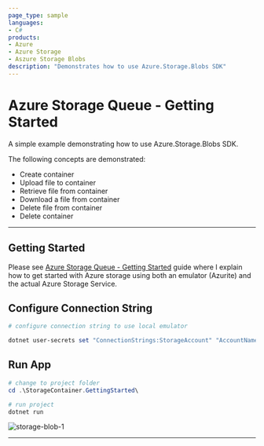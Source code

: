 ```yaml
---
page_type: sample
languages:
- C#
products:
- Azure
- Azure Storage
- Aszure Storage Blobs
description: "Demonstrates how to use Azure.Storage.Blobs SDK"
---
```


# Azure Storage Queue - Getting Started

A simple example demonstrating how to use Azure.Storage.Blobs SDK.

The following concepts are demonstrated:

- Create container
- Upload file to container
- Retrieve file from container
- Download a file from container
- Delete file from container
- Delete container

---

## Getting Started

Please see [Azure Storage Queue - Getting Started] guide where I explain how to get started with Azure storage using both an emulator (Azurite) and the actual Azure Storage Service.

## Configure Connection String

```powershell
# configure connection string to use local emulator

dotnet user-secrets set "ConnectionStrings:StorageAccount" "AccountName=devstoreaccount1;AccountKey=Eby8vdM02xNOcqFlqUwJPLlmEtlCDXJ1OUzFT50uSRZ6IFsuFq2UVErCz4I6tq/K1SZFPTOtr/KBHBeksoGMGw==;DefaultEndpointsProtocol=http;BlobEndpoint=http://127.0.0.1:10000/devstoreaccount1;QueueEndpoint=http://127.0.0.1:10001/devstoreaccount1;TableEndpoint=http://127.0.0.1:10002/devstoreaccount1;"
```

## Run App

```powershell
# change to project folder
cd .\StorageContainer.GettingStarted\

# run project
dotnet run
```

![storage-blob-1](https://user-images.githubusercontent.com/33935506/142062351-37d21cfb-c355-4ba4-a3b9-cc83a5db24af.png)

---

[Azure Storage Queue - Getting Started]: https://github.com/drminnaar/azure-dotnet-examples/blob/main/storage/README.md
